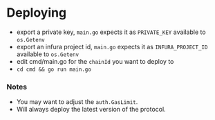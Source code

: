 # Deploying
* export a private key, `main.go` expects it as `PRIVATE_KEY` available to `os.Getenv`
* export an infura project id, `main.go` expects it as `INFURA_PROJECT_ID` available to `os.Getenv`
* edit cmd/main.go for the `chainId` you want to deploy to
* `cd cmd && go run main.go`

### Notes
* You may want to adjust the `auth.GasLimit`.
* Will always deploy the latest version of the protocol.
